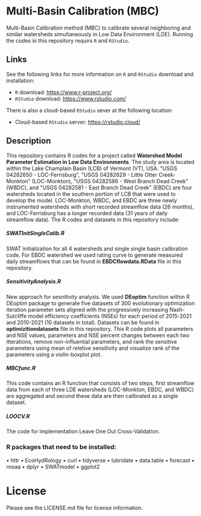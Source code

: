 Multi-Basin Calibration (MBC)
=================

Multi-Basin Calibration method (MBC) to calibrate several neighboring and similar watersheds simultaneously in Low Data Environment (LDE). Running the codes in this repository requirs `R` and `RStudio`.

## Links
See the following links for more information on  `R` and `RStudio` download and installation:

- `R` download: <https://www.r-project.org/>
- `RStudio` download: <https://www.rstudio.com/>

There is also a cloud-based `RStudio` sever at the following location:

- Cloud-based `RStudio` server: <https://rstudio.cloud/>
## Description
This repository contains R codes for a project called **Watershed Model Parameter Estimation in Low Data Environments**. The study area is located within the Lake Champlain Basin (LCB) of Vermont (VT), USA. "USGS 04282650 - LOC-Ferrisburg", "USGS 04282629 - Little Otter Creek-Monkton" (LOC-Monkton), "USGS 04282586 - West Branch Dead Creek" (WBDC), and "USGS 04282581 - East Branch Dead Creek" (EBDC) are four watersheds located in the southern portion of LCB that were used to develop the model. LOC-Monkton, WBDC, and EBDC are three newly instrumented watersheds with short recorded streamflow data (26 months), and LOC-Ferrisburg has a longer recorded data (31 years of daily streamflow data). The R codes and datasets in this repository include: 
##### SWATInitSingleCalib.R
SWAT initialization for all 4 watersheds and single single basin calibration code.
For EBDC watershed we used rating curve to generate measured daily streamflows that can be found in **EBDCflowdata.RData** file in this repository.

##### SensitivityAnalysis.R
New approach for sesnitivity analysis. We used **DEoptim** function within R DEoptim package to generate five datasets of 300 evolutionary optimization iteration parameter sets aligned with the progressively increasing Nash-Sutcliffe model efficiency coefficients (NSEs) for each period of 2015-2021 and 2010-2021 (10 datasets in total). Datasets can be found in **optimizitiondatasets** file in this repository. This R code plots all parameters and NSE values, parameters and NSE percent changes between each two itterations, remove non-influential parameters, and rank the sensitive parameters using mean of reletive sensitivity and visualize rank of the parameters using a violin-boxplot plot.

##### MBCfunc.R
This code contains an R function that consists of two steps, first streamflow data from each of three LDE watersheds (LOC-Monkton, EBDC, and WBDC) are aggregated and second these data are then calibrated as a single dataset.
##### LOOCV.R
The code for implementation Leave One Out Cross-Validation.

### R packages that need to be installed:
•   httr
•   EcoHydRology
•   curl
•   tidyverse
•   lubridate
•   data.table
•   forecast
•   rnoaa
•   dplyr
•   SWATmodel
•   ggplot2

# License
Please see the LICENSE.md file for license information.
